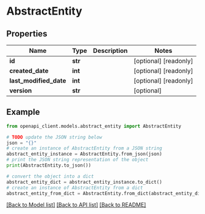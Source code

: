 # AbstractEntity


## Properties

Name | Type | Description | Notes
------------ | ------------- | ------------- | -------------
**id** | **str** |  | [optional] [readonly] 
**created_date** | **int** |  | [optional] [readonly] 
**last_modified_date** | **int** |  | [optional] [readonly] 
**version** | **str** |  | [optional] 

## Example

```python
from openapi_client.models.abstract_entity import AbstractEntity

# TODO update the JSON string below
json = "{}"
# create an instance of AbstractEntity from a JSON string
abstract_entity_instance = AbstractEntity.from_json(json)
# print the JSON string representation of the object
print(AbstractEntity.to_json())

# convert the object into a dict
abstract_entity_dict = abstract_entity_instance.to_dict()
# create an instance of AbstractEntity from a dict
abstract_entity_from_dict = AbstractEntity.from_dict(abstract_entity_dict)
```
[[Back to Model list]](../README.md#documentation-for-models) [[Back to API list]](../README.md#documentation-for-api-endpoints) [[Back to README]](../README.md)


